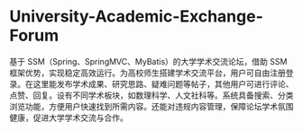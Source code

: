 # University-Academic-Exchange-Forum
基于 SSM（Spring、SpringMVC、MyBatis）的大学学术交流论坛，借助 SSM 框架优势，实现稳定高效运行。为高校师生搭建学术交流平台，用户可自由注册登录。在这里能发布学术成果、研究思路、疑难问题等帖子，其他用户可进行评论、点赞、回复。设有不同学术板块，如数理科学、人文社科等。系统具备搜索、分类浏览功能，方便用户快速找到所需内容。还能对违规内容管理，保障论坛学术氛围健康，促进大学学术交流与合作。 
